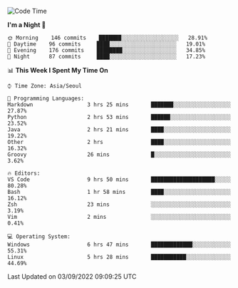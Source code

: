 <!--START_SECTION:waka-->
![Code Time](http://img.shields.io/badge/Code%20Time-1%2C404%20hrs%2024%20mins-blue)

**I'm a Night 🦉** 

```text
🌞 Morning    146 commits    ███████░░░░░░░░░░░░░░░░░░   28.91% 
🌆 Daytime    96 commits     ████░░░░░░░░░░░░░░░░░░░░░   19.01% 
🌃 Evening    176 commits    ████████░░░░░░░░░░░░░░░░░   34.85% 
🌙 Night      87 commits     ████░░░░░░░░░░░░░░░░░░░░░   17.23%

```


📊 **This Week I Spent My Time On** 

```text
⌚︎ Time Zone: Asia/Seoul

💬 Programming Languages: 
Markdown                 3 hrs 25 mins       ███████░░░░░░░░░░░░░░░░░░   27.87% 
Python                   2 hrs 53 mins       ██████░░░░░░░░░░░░░░░░░░░   23.52% 
Java                     2 hrs 21 mins       ████░░░░░░░░░░░░░░░░░░░░░   19.22% 
Other                    2 hrs               ████░░░░░░░░░░░░░░░░░░░░░   16.32% 
Groovy                   26 mins             █░░░░░░░░░░░░░░░░░░░░░░░░   3.62%

🔥 Editors: 
VS Code                  9 hrs 50 mins       ████████████████████░░░░░   80.28% 
Bash                     1 hr 58 mins        ████░░░░░░░░░░░░░░░░░░░░░   16.12% 
Zsh                      23 mins             ░░░░░░░░░░░░░░░░░░░░░░░░░   3.19% 
Vim                      2 mins              ░░░░░░░░░░░░░░░░░░░░░░░░░   0.41%

💻 Operating System: 
Windows                  6 hrs 47 mins       █████████████░░░░░░░░░░░░   55.31% 
Linux                    5 hrs 28 mins       ███████████░░░░░░░░░░░░░░   44.69%

```


 Last Updated on 03/09/2022 09:09:25 UTC
<!--END_SECTION:waka-->
